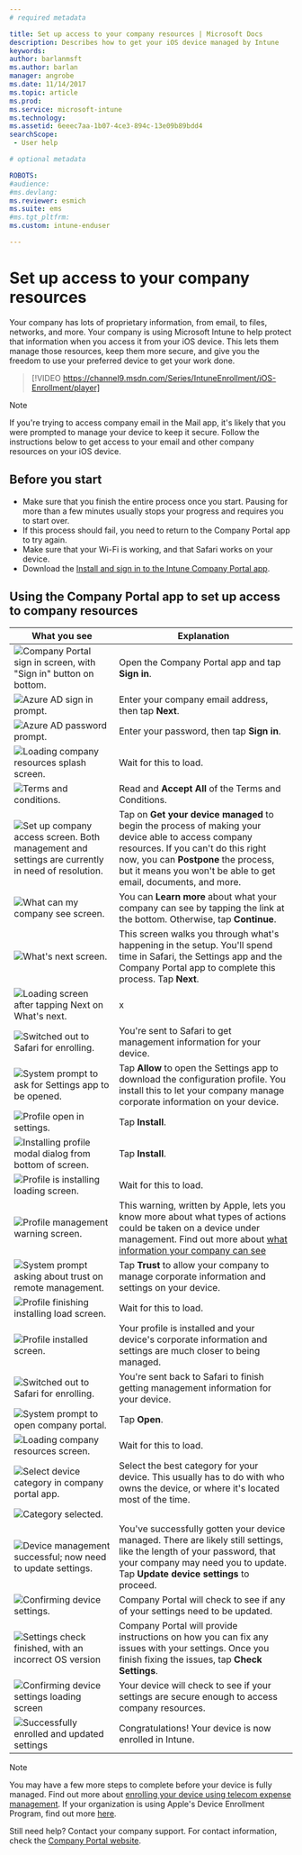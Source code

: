```yaml
---
# required metadata

title: Set up access to your company resources | Microsoft Docs
description: Describes how to get your iOS device managed by Intune
keywords:
author: barlanmsft
ms.author: barlan
manager: angrobe
ms.date: 11/14/2017
ms.topic: article
ms.prod:
ms.service: microsoft-intune
ms.technology:
ms.assetid: 6eeec7aa-1b07-4ce3-894c-13e09b89bdd4
searchScope:
 - User help

# optional metadata

ROBOTS:  
#audience:
#ms.devlang:
ms.reviewer: esmich
ms.suite: ems
#ms.tgt_pltfrm:
ms.custom: intune-enduser

---
```



# Set up access to your company resources

Your company has lots of proprietary information, from email, to files, networks, and more. Your company is using Microsoft Intune to help protect that information when you access it from your iOS device. This lets them manage those resources, keep them more secure, and give you the freedom to use your preferred device to get your work done.

> [!VIDEO https://channel9.msdn.com/Series/IntuneEnrollment/iOS-Enrollment/player]

> [!NOTE]
> If you're trying to access company email in the Mail app, it's likely that you were prompted to manage your device to keep it secure. Follow the instructions below to get access to your email and other company resources on your iOS device.

## Before you start

- Make sure that you finish the entire process once you start. Pausing for more than a few minutes usually stops your progress and requires you to start over.
- If this process should fail, you need to return to the Company Portal app to try again.
- Make sure that your Wi-Fi is working, and that Safari works on your device.
- Download the [Install and sign in to the Intune Company Portal app](install-and-sign-in-to-the-intune-company-portal-app-ios.md).


## Using the Company Portal app to set up access to company resources

|What you see|Explanation|
|---|---|
|![Company Portal sign in screen, with "Sign in" button on bottom.](./media/ios-0-cp-enroll-1711.png)|Open the Company Portal app and tap **Sign in**.|
|![Azure AD sign in prompt.](./media/ios-0a-cp-enroll-1711.png)|Enter your company email address, then tap **Next**.|
|![Azure AD password prompt.](./media/ios-0b-cp-enroll-1711.png)|Enter your password, then tap **Sign in**.|
|![Loading company resources splash screen.](./media/ios-1-cp-enroll-1711.png)|Wait for this to load.|
|![Terms and conditions.](./media/ios-2-cp-enroll-1711.png)|Read and **Accept All** of the Terms and Conditions.|
|![Set up company access screen. Both management and settings are currently in need of resolution.](./media/ios-3-cp-enroll-1711.png)|Tap on **Get your device managed** to begin the process of making your device able to access company resources. If you can't do this right now, you can **Postpone** the process, but it means you won't be able to get email, documents, and more.|
|![What can my company see screen.](./media/ios-4-cp-enroll-1711.png)|You can **Learn more** about what your company can see by tapping the link at the bottom. Otherwise, tap **Continue**.|
|![What's next screen.](./media/ios-5-cp-enroll-1711.png)|This screen walks you through what's happening in the setup. You'll spend time in Safari, the Settings app and the Company Portal app to complete this process. Tap **Next**.|
|![Loading screen after tapping Next on What's next.](./media/ios-6-cp-enroll-1711.png)|x|
|![Switched out to Safari for enrolling.](./media/ios-7-cp-enroll-1711.png)|You're sent to Safari to get management information for your device.|
|![System prompt to ask for Settings app to be opened.](./media/ios-8-cp-enroll-1711.png)|Tap **Allow** to open the Settings app to download the configuration profile. You install this to let your company manage corporate information on your device.|
|![Profile open in settings.](./media/ios-9-cp-enroll-1711.png)|Tap **Install**.|
|![Installing profile modal dialog from bottom of screen.](./media/ios-10-cp-enroll-1711.png)|Tap **Install**.|
|![Profile is installing loading screen.](./media/ios-11-cp-enroll-1711.png)|Wait for this to load.|
|![Profile management warning screen.](./media/ios-12-cp-enroll-1711.png)|This warning, written by Apple, lets you know more about what types of actions could be taken on a device under management. Find out more about [what information your company can see](what-info-can-your-company-see-when-you-enroll-your-device-in-intune.md)|
|![System prompt asking about trust on remote management.](./media/ios-13-cp-enroll-1711.png)|Tap **Trust** to allow your company to manage corporate information and settings on your device.|
|![Profile finishing installing load screen.](./media/ios-14-cp-enroll-1711.png)|Wait for this to load.|
|![Profile installed screen.](./media/ios-15-cp-enroll-1711.png)|Your profile is installed and your device's corporate information and settings are much closer to being managed.|
|![Switched out to Safari for enrolling.](./media/ios-16-cp-enroll-1711.png)|You're sent back to Safari to finish getting management information for your device. |
|![System prompt to open company portal.](./media/ios-17-cp-enroll-1711.png)|Tap **Open**.|
|![Loading company resources screen.](./media/ios-18-cp-enroll-1711.png)|Wait for this to load.|
|![Select device category in company portal app.](./media/ios-19-cp-enroll-1711.png)|Select the best category for your device. This usually has to do with who owns the device, or where it's located most of the time.|
|![Category selected.](./media/ios-20-cp-enroll-1711.png)||
|![Device management successful; now need to update settings.](./media/ios-21-cp-enroll-1711.png)|You've successfully gotten your device managed. There are likely still settings, like the length of your password, that your company may need you to update. Tap **Update device settings** to proceed.|
|![Confirming device settings.](./media/ios-22-cp-enroll-1711.png)|Company Portal will check to see if any of your settings need to be updated.|
|![Settings check finished, with an incorrect OS version](./media/ios-23-cp-enroll-1711.png)|Company Portal will provide instructions on how you can fix any issues with your settings. Once you finish fixing the issues, tap **Check Settings**.|
|![Confirming device settings loading screen](./media/ios-24-cp-enroll-1711.png)|Your device will check to see if your settings are secure enough to access company resources.|
|![Successfully enrolled and updated settings](./media/ios-25-cp-enroll-1711.png)|Congratulations! Your device is now enrolled in Intune.|

> [!Note]
> You may have a few more steps to complete before your device is fully managed. Find out more about [enrolling your device using telecom expense management](enroll-your-device-with-telecom-expense-management-ios.md). If your organization is using Apple's Device Enrollment Program, find out more [here](enroll-your-device-dep-ios.md).

Still need help? Contact your company support. For contact information, check the [Company Portal website](https://portal.manage.microsoft.com).
